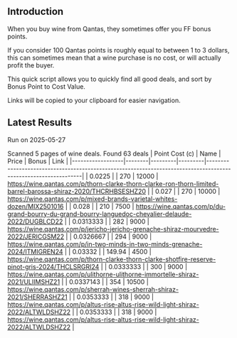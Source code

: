 ## Introduction

When you buy wine from Qantas, they sometimes offer you FF bonus points. 

If you consider 100 Qantas points is roughly equal to between 1 to 3 dollars, this can sometimes mean that a wine purchase is no cost, or will actually profit the buyer.

This quick script allows you to quickly find all good deals, and sort by Bonus Point to Cost Value.

Links will be copied to your clipboard for easier navigation.

## Latest Results

Run on 2025-05-27

Scanned 5 pages of wine deals.
Found 63 deals
|   Point Cost (c) | Name   |   Price |   Bonus | Link                                                                                                           |
|------------------|--------|---------|---------|----------------------------------------------------------------------------------------------------------------|
|        0.0225    |        |  270    |   12000 | https://wine.qantas.com/p/thorn-clarke-thorn-clarke-ron-thorn-limited-barrel-barossa-shiraz-2020/THCRHBSESHZ20 |
|        0.027     |        |  270    |   10000 | https://wine.qantas.com/p/mixed-brands-varietal-whites-dozen/MIX2501016                                        |
|        0.028     |        |  210    |    7500 | https://wine.qantas.com/p/du-grand-bourry-du-grand-bourry-languedoc-chevalier-delaude-2022/DUGBLCD22           |
|        0.0313333 |        |  282    |    9000 | https://wine.qantas.com/p/jericho-jericho-grenache-shiraz-mourvedre-2022/JERICGSM22                            |
|        0.0326667 |        |  294    |    9000 | https://wine.qantas.com/p/in-two-minds-in-two-minds-grenache-2024/ITMIGREN24                                   |
|        0.03332   |        |  149.94 |    4500 | https://wine.qantas.com/p/thorn-clarke-thorn-clarke-shotfire-reserve-pinot-gris-2024/THCLSRGRI24               |
|        0.0333333 |        |  300    |    9000 | https://wine.qantas.com/p/ulithorne-ulithorne-immortelle-shiraz-2021/ULIIMSHZ21                                |
|        0.0337143 |        |  354    |   10500 | https://wine.qantas.com/p/sherrah-wines-sherrah-shiraz-2021/SHERRASHZ21                                        |
|        0.0353333 |        |  318    |    9000 | https://wine.qantas.com/p/altus-rise-altus-rise-wild-light-shiraz-2022/ALTWLDSHZ22                             |
|        0.0353333 |        |  318    |    9000 | https://wine.qantas.com/p/altus-rise-altus-rise-wild-light-shiraz-2022/ALTWLDSHZ22                             |

